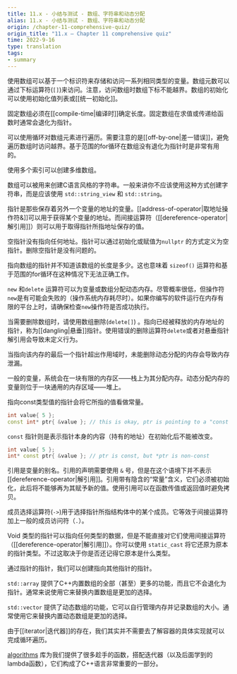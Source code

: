 ```yaml
---
title: 11.x - 小结与测试 - 数组、字符串和动态分配
alias: 11.x - 小结与测试 - 数组、字符串和动态分配
origin: /chapter-11-comprehensive-quiz/
origin_title: "11.x — Chapter 11 comprehensive quiz"
time: 2022-9-16
type: translation
tags:
- summary
---
```


使用数组可以基于一个标识符来存储和访问一系列相同类型的变量。数组元数可以通过下标运算符(`[]`)来访问。注意，访问数组时数组下标不能越界。数组的初始化可以使用初始化值列表或[[统一初始化]]。

固定数组必须在[[compile-time|编译时]]确定长度。固定数组在求值或传递给函数时通常会退化为指针。

可以使用循环对数组元素进行遍历。需要注意的是[[off-by-one|差一错误]]，避免遍历数组时访问越界。基于范围的for循环在数组没有退化为指针时是非常有用的。

使用多个索引可以创建多维数组。

数组可以被用来创建C语言风格的字符串。一般来讲你不应该使用这种方式创建字符串，而是应该使用 `std::string_view` 和 `std::string`。

指针是那些保存着另外一个变量的地址的变量。[[address-of-operator|取地址操作符&]]可以用于获得某个变量的地址。而间接运算符（[[dereference-operator|解引用]]）则可以用于取得指针所指地址保存的值。

空指针没有指向任何地址。指针可以通过初始化或赋值为`nullptr` 的方式定义为空指针。删除空指针是没有问题的。

指向数组的指针并不知道该数组的长度是多少。这也意味着 `sizeof()` 运算符和基于范围的for循环在这种情况下无法正确工作。

`new` 和`delete` 运算符可以为变量或数组分配动态内存。尽管概率很低，但操作符`new`是有可能会失败的（操作系统内存耗尽时）。如果你编写的软件运行在内存有限的平台上时，请确保检查`new`操作符是否成功执行。

当需要删除数组时，请使用数组删除(`delete[]`) 。指向已经被释放的内存地址的指针，称为[[dangling|悬垂]]指针。使用错误的删除运算符`delete`或者对悬垂指针解引用会导致未定义行为。

当指向该内存的最后一个指针超出作用域时，未能删除动态分配的内存会导致内存泄漏。

一般的变量，系统会在一块有限的内存区——栈上为其分配内存。动态分配内存的变量则位于一块通用的内存区域——堆上。

指向const类型值的指针会将它所指的值看做常量。

```cpp
int value{ 5 };
const int* ptr{ &value }; // this is okay, ptr is pointing to a "const int"
```

`const` 指针则是表示指针本身的内容（持有的地址）在初始化后不能被改变。

```cpp
int value{ 5 };
int* const ptr{ &value }; // ptr is const, but *ptr is non-const
```

引用是变量的别名。引用的声明需要使用 `&` 号，但是在这个语境下并不表示[[dereference-operator|解引用]]。引用带有隐含的“常量”含义，它们必须被初始化，此后将不能够再为其赋予新的值。使用引用可以在函数传值或返回值时避免拷贝。

成员选择运算符(`->`)用于选择指针所指结构体中的某个成员。它等效于间接运算符加上一般的成员访问符（`.`）。

Void 类型的指针可以指向任何类型的数据，但是不能直接对它们使用间接运算符（[[dereference-operator|解引用]]）。你可以使用 `static_cast` 将它还原为原本的指针类型。不过这取决于你是否还记得它原本是什么类型。

通过指针的指针，我们可以创建指向其他指针的指针。

`std::array` 提供了C++内置数组的全部（甚至）更多的功能，而且它不会退化为指针。通常来说使用它来替换内置数组是更加的选择。

`std::vector` 提供了动态数组的功能，它可以自行管理内存并记录数组的大小。通常使用它来替换内置动态数组是更加的选择。

由于[[iterator|迭代器]]的存在，我们其实并不需要去了解容器的具体实现就可以完成循环遍历。

[algorithms](https://en.cppreference.com/w/cpp/algorithm) 库为我们提供了很多趁手的函数，搭配迭代器（以及后面学到的lambda函数），它们构成了C++语言非常重要的一部分。
